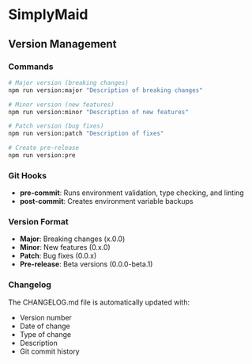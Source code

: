 # SimplyMaid

## Version Management

### Commands

```bash
# Major version (breaking changes)
npm run version:major "Description of breaking changes"

# Minor version (new features)
npm run version:minor "Description of new features"

# Patch version (bug fixes)
npm run version:patch "Description of fixes"

# Create pre-release
npm run version:pre
```

### Git Hooks

- **pre-commit**: Runs environment validation, type checking, and linting
- **post-commit**: Creates environment variable backups

### Version Format

- **Major**: Breaking changes (x.0.0)
- **Minor**: New features (0.x.0)
- **Patch**: Bug fixes (0.0.x)
- **Pre-release**: Beta versions (0.0.0-beta.1)

### Changelog

The CHANGELOG.md file is automatically updated with:
- Version number
- Date of change
- Type of change
- Description
- Git commit history